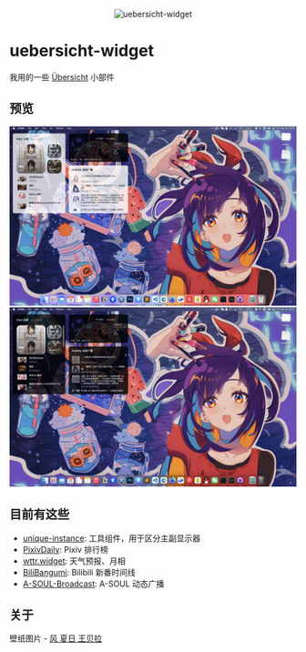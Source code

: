 <p align="center"><img src="https://count.getloli.com/get/@uebersicht-widget.github" alt="uebersicht-widget"></p>

# uebersicht-widget

我用的一些 [Übersicht](https://github.com/felixhageloh/uebersicht) 小部件

## 预览

<p>
  <img src="preview-light.jpg"><img src="preview-dark.jpg">
</p>

## 目前有这些
- [unique-instance](widgets/unique-instance.jsx): 工具组件，用于区分主副显示器
- [PixivDaily](widgets/PixivDaily.jsx): Pixiv 排行榜
- [wttr.widget](widgets/wttr.widget): 天气预报、月相
- [BiliBangumi](widgets/BiliBangumi.jsx): Bilibili 新番时间线
- [A-SOUL-Broadcast](widgets/A-SOUL-Broadcast.jsx): A-SOUL 动态广播

## 关于

壁纸图片 - [风  夏日  王贝拉](https://t.bilibili.com/683328914776391766)

